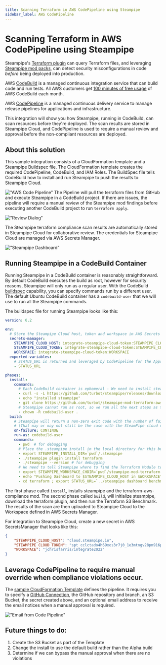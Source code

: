 ```yaml
---
title: Scanning Terraform in AWS CodePipeline using Steampipe
sidebar_label: AWS CodePipeline
---
```


# Scanning Terraform in AWS CodePipeline using Steampipe

Steampipe's [Terraform plugin](https://hub.steampipe.io/plugins/turbot/terraform) can query Terraform files, and leveraging [Steampipe mod packs](https://hub.steampipe.io/mods?q=terraform), can detect security misconfigurations in code _before_ being deployed into production.

AWS [CodeBuild](https://aws.amazon.com/codebuild/) is a managed continuous integration service that can build code and run tests. All AWS customers get [100 minutes of free usage](https://aws.amazon.com/codebuild/pricing/?loc=ft#Free_Tier) of AWS CodeBuild each month.

AWS [CodePipeline](https://aws.amazon.com/codepipeline/) is a managed continuous delivery service to manage release pipelines for applications and infrastructure.

This integration will show you how Steampipe, running in CodeBuild, can scan resources before they're deployed. The scan results are stored in Steampipe Cloud, and CodePipeline is used to require a manual review and approval before the non-compliant resources are deployed.

## About this solution
This sample integration consists of a CloudFormation template and a Steampipe Buildspec file. The CloudFormation template creates the required CodePipeline, CodeBuild, and IAM Roles. The BuildSpec file tells CodeBuild how to install and run Steampipe to push the results to Steampipe Cloud.

!["AWS Code Pipeline"](/images/docs/ci-cd-pipelines/codebuild/pipeline.png)
The Pipeline will pull the terraform files from GitHub and execute Steampipe in a CodeBuild project. If there are issues, the pipeline will require a manual review of the Steampipe mod findings before executing another CodeBuild project to run `terraform apply`.

!["Review Dialog"](/images/docs/ci-cd-pipelines/codebuild/Review.png)

The Steampipe terraform compliance scan results are automatically stored in Steampipe Cloud for collaborative review. The credentials for Steampipe Cloud are managed via AWS Secrets Manager.

!["Steampipe Dashboard"](/images/docs/ci-cd-pipelines/codebuild/snapshot.png)


## Running Steampipe in a CodeBuild Container

Running Steampipe in a CodeBuild container is reasonably straightforward. By default CodeBuild executes the build as root, however for security reasons, Steampipe will only run as a regular user. With the CodeBuild [buildspec]() capability, you can specify commands run by a different user. The default Ubuntu CodeBuild container has a `codebuild-user` that we will use to run all the Steampipe commands.

The buildspec file for running Steampipe looks like this:
```yaml
version: 0.2

env:
  # Store the Steampipe Cloud host, token and workspace in AWS Secrets Manager
  secrets-manager:
    STEAMPIPE_CLOUD_HOST: integrate-steampipe-cloud-token:STEAMPIPE_CLOUD_HOST
    STEAMPIPE_CLOUD_TOKEN: integrate-steampipe-cloud-token:STEAMPIPE_CLOUD_TOKEN
    WORKSPACE: integrate-steampipe-cloud-token:WORKSPACE
  exported-variables:
    # STATUS_URL is returned and leveraged by CodePipeline for the Approval message
    - STATUS_URL

phases:
  install:
    commands:
      # Each CodeBuild container is ephemeral - We need to install steampipe every time
      - curl -s -L https://github.com/turbot/steampipe/releases/download/v0.17.0-alpha.16/steampipe_linux_amd64.tar.gz | tar -xzf -
      - echo "installed steampipe"
      - git clone https://github.com/turbot/steampipe-mod-terraform-aws-compliance.git
      # Steampipe cannot run as root, so we run all the next steps as the codebuild user. But first it needs to own those files
      - chown -R codebuild-user .
  build:
    # Steampipe will return a non-zero exit code with the number of failed checks
    # (That may or may not still be the case with the SteamPipe cloud version)
    on-failure: CONTINUE
    run-as: codebuild-user
    commands:
      - pwd  # for debugging
      # Place the .steampipe install in the local directory for this build
      - export STEAMPIPE_INSTALL_DIR=`pwd`/.steampipe
      - ./steampipe plugin install terraform
      - ./steampipe --version # for debugging
      # We need to tell Steampipe where to find the Terraform Module to use
      - export STEAMPIPE_WORKSPACE_CHDIR=`pwd`/steampipe-mod-terraform-aws-compliance
      - echo "Pushing Dashboard to $STEAMPIPE_CLOUD_HOST in $WORKSPACE"
      - cd terraform ; export STATUS_URL=`../steampipe dashboard benchmark.s3 --share=$WORKSPACE | awk '{print $NF}'`
```

The first phase called `install`, installs steampipe and the terraform-aws-compliance mod.
The second phase called `build`, will initialize steampipe, download the terraform plugin, and then run the Terraform S3 Benchmark. The results of the scan are then uploaded to Steampipe Cloud to the Workspace defined in AWS Secrets Manager.

For integration to Steampipe Cloud, create a new secret in AWS SecretsManager that looks like this:
```json
{
    "STEAMPIPE_CLOUD_HOST": "cloud.steampipe.io",
    "STEAMPIPE_CLOUD_TOKEN": "spt_cclctado4h69xos3r7j0_1e3mtngv28pm916pwt8ehqsy6",
    "WORKSPACE": "jchrisfarris/integrate2022"
}
```

## Leverage CodePipeline to require manual override when compliance violations occur.

The [sample CloudFormation Template]() defines the pipeline. It requires you to specify a [GitHub Connection](https://docs.aws.amazon.com/codepipeline/latest/userguide/connections-github.html), the GitHub repository and branch, an S3 Bucket, the secret created above, and an optional email address to receive the email notices when a manual approval is required.

!["Email from Code Pipeline"](/images/docs/ci-cd-pipelines/codebuild/Email.png)




## Future things to do:
1. Create the S3 Bucket as part of the Template
2. Change the install to use the default build rather than the Alpha build
3. Determine if we can bypass the manual approval when there are no violations

